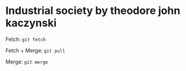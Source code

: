 # Industrial society by theodore john kaczynski 

Fetch:
`git fetch`

Fetch + Merge:
`git pull`

Merge:
`git merge`
